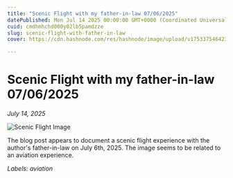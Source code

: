 ```yaml
---
title: "Scenic Flight with my father-in-law 07/06/2025"
datePublished: Mon Jul 14 2025 00:00:00 GMT+0000 (Coordinated Universal Time)
cuid: cmdhmhchd000y02lb5pamdzze
slug: scenic-flight-with-father-in-law
cover: https://cdn.hashnode.com/res/hashnode/image/upload/v1753375464231/f8931280-9134-4b10-90fb-94305b6d0432.jpeg

---
```



# Scenic Flight with my father-in-law 07/06/2025
*July 14, 2025*

![Scenic Flight Image](https://cdn.hashnode.com/res/hashnode/image/upload/v1753375462752/1cacfebd-81a7-413a-9eef-954f17222ece.jpeg)

The blog post appears to document a scenic flight experience with the author's father-in-law on July 6th, 2025. The image seems to be related to an aviation experience.

*Labels: aviation*
